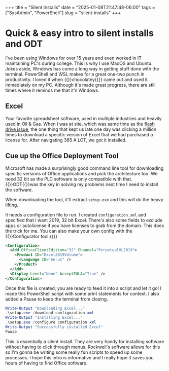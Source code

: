 +++
title = "Silent Installs"
date = "2025-01-08T21:47:48-06:00"
tags = ["SysAdmin", "PowerShell"]
slug = "silent-installs"
+++

# Quick & easy intro to silent installs and ODT

I've been using Windows for over 15 years and even worked in IT maintaining PC's during college. This is why I use MacOS and Ubuntu. Jokes aside, Windows has come a long way in getting stuff done with the terminal. PowerShell and WSL makes for a great one-two punch in productivity. I loved it when 
{{<link href="https://chocolatey.org/">}}chocolatey{{</link>}} came out and used it immediately on my PC. Although it's made great progress, there are still times where it reminds me that it's Windows. 

## Excel 

Your favorite spreadsheet software, used in multiple industries and heavily used in Oil & Gas. When I was at site, which was same time as the [flash drive issue](./silent-installs.md), the one thing that kept us late one day was clicking a million times to download a specific version of Excel that we had purchased a license for. After navigating 365 A LOT, we got it installed. 

## Cue up the Office Deployment Tool

Microsoft has made a surprisingly good command line tool for downloading specific versions of Office applications and pick the architecture too. We need 32 bit as the PLC software is only compatible with that. {{<link href="https://www.microsoft.com/en-us/download/details.aspx?id=49117">}}ODT{{</link>}}was the key in solving my problems next time I need to install the software. 

When downloading the tool, it'll extract `setup.exe` and this will do the heavy lifting. 

It needs a configuration file to run. I created `configuration.xml` and specified that I want 2019, 32 bit Excel. There's also some fields to exclude apps or autolicense if you have licenses to grab from the domain. This does the trick for me. You can also make your own config with the 
{{<link href="https://config.office.com/deploymentsettings">}}Configurator tool.{{</link>}}


```xml
<Configuration>
  <Add OfficeClientEdition="32" Channel="PerpetualVL2019">
    <Product ID="Excel2019Volume">
      <Language ID="en-us" />
    </Product>
  </Add>
  <Display Level="None" AcceptEULA="True" />
</Configuration>
```

Once this file is created, you are ready to feed it into a script and let it go! I made this PowerShell script with some print statements for context. I also added a Pause to keep the terminal from closing. 

```PowerShell
Write-Output "Downloading Excel..."
.\setup.exe /download configuration.xml
Write-Output "Installing Excel..."
.\setup.exe /configure configuration.xml
Write-Output "Successfully installed Excel"
Pause
```

This is essentially a silent install. They are very handy for installing software without having to click through menus. Rockwell's software allows for this so I'm gonna be writing some really fun scripts to speed up some processes. I hope this intro is informative and I really hope it saves you hours of having to find Office software. 

